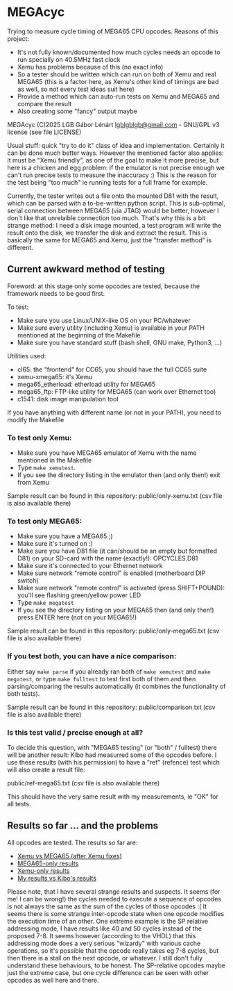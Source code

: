 # MEGAcyc

Trying to measure cycle timing of MEGA65 CPU opcodes. Reasons of this project:

* It's not fully known/documented how much cycles needs an opcode to run specially on 40.5MHz fast clock
* Xemu has problems because of this (no exact info)
* So a tester should be written which can run on both of Xemu and real MEGA65
  (this is a factor here, as Xemu's other kind of timings are bad as well, so not every test ideas suit here)
* Provide a method which can auto-run tests on Xemu and MEGA65 and compare the result
* Also creating some "fancy" output maybe

MEGAcyc (C)2025 LGB Gábor Lénárt lgblgblgb@gmail.com - GNU/GPL v3 license (see file LICENSE)

Usual stuff: quick "try to do it" class of idea and implementation. Certainly it can be done much better ways.
However the mentioned factor also applies: it must be "Xemu friendly", as one of the goal to make it more
precise, but here is a chicken and egg problem: if the emulator is not precise enough we can't run precise
tests to measure the inaccuracy :) This is the reason for the test being "too much" ie running tests for
a full frame for example.

Currently, the tester writes out a file onto the mounted D81 with the result, which can be parsed with
a to-be-written python script. This is sub-optimal, serial connection between MEGA65 (via JTAG) would be
better, however I don't like that unrelaible connection too much. That's why this is a bit strange method:
I need a disk image mounted, a test program will write the result onto the disk, we transfer the disk
and extract the result. This is basically the same for MEGA65 and Xemu, just the "transfer method" is
different.

## Current awkward method of testing

Foreword: at this stage only some opcodes are tested, because the framework needs to be good first.

To test:

* Make sure you use Linux/UNIX-like OS on your PC/whatever
* Make sure every utility (including Xemu) is available in your PATH mentioned at the beginning of the Makefile
* Make sure you have standard stuff (bash shell, GNU make, Python3, ...)

Utilities used:

* cl65: the "frontend" for CC65, you should have the full CC65 suite
* xemu-xmega65: it's Xemu
* mega65_etherload: etherload utility for MEGA65
* mega65_ftp: FTP-like utility for MEGA65 (can work over Ethernet too)
* c1541: disk image manipulation tool

If you have anything with different name (or not in your PATH), you need to modify the Makefile

### To test only Xemu:

* Make sure you have MEGA65 emulator of Xemu with the name mentioned in the Makefile
* Type `make xemutest`.
* If you see the directory listing in the emulator then (and only then!) exit from Xemu

Sample result can be found in this repository: public/only-xemu.txt (csv file is also available there)

### To test only MEGA65:

* Make sure you have a MEGA65 ;)
* Make sure it's turned on :)
* Make sure you have D81 file (it can/should be an empty but formatted D81) on your SD-card with the name (exactly!): OPCYCLES.D81
* Make sure it's connected to your Ethernet network
* Make sure network "remote control" is enabled (motherboard DIP switch)
* Make sure network "remote control" is activated (press SHIFT+POUND): you'll see flashing green/yellow power LED
* Type `make megatest`
* If you see the directory listing on your MEGA65 then (and only then!) press ENTER here (not on your MEGA65!)

Sample result can be found in this repository: public/only-mega65.txt (csv file is also available there)

### If you test both, you can have a nice comparison:

Either say `make parse` if you already ran both of `make xemutest` and `make megatest`, or type `make fulltest`
to test first both of them and then parsing/comparing the results automatically (it combines the functionality
of both tests).

Sample result can be found in this repository: public/comparison.txt (csv file is also available there)

### Is this test valid / precise enough at all?

To decide this question, with "MEGA65 testing" (or "both" / fulltest) there will be another result: Kibo had measurred some of the
opcodes before. I use these results (with his permission) to have a "ref" (refence) test which will also create a result file:

public/ref-mega65.txt (csv file is also available there)

This should have the very same result with my measurements, ie "OK" for all tests.

## Results so far ... and the problems

All opcodes are tested. The results so far are:

* [Xemu vs MEGA65 (after Xemu fixes)](public/comparison.tsv)
* [MEGA65-only results](public/only-mega65.tsv)
* [Xemu-only results](public/only-xemu.tsv)
* [My results vs Kibo's results](public/ref-mega65.tsv)

Please note, that I have several strange results and suspects. It seems (for me! I can be wrong!) the cycles needed to execute
a sequence of opcodes is not always the same as the sum of the cycles of those opcodes :( It seems there is some strange inter-opcode
state when one opcode modifies the execution time of an other. One extreme example is the SP relative addressing mode, I have results
like 40 and 50 cycles instead of the proposed 7-8. It seems however (according to the VHDL) that this addressing mode does a very
serious "wizardy" with various cache operations, so it's possible that the opcode really takes eg 7-8 cycles, but then there is a stall on the
next opcode, or whatever. I still don't fully understand these behaviours, to be honest. The SP-relative opcodes maybe just the extreme
case, but one cycle difference can be seen with other opcodes as well here and there.
